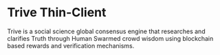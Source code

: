 # Trive Thin-Client
Trive is a social science global consensus engine that researches and clarifies Truth through Human Swarmed crowd wisdom using blockchain based rewards and verification mechanisms.
